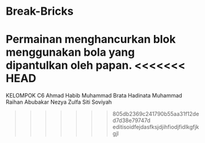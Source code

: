 # Break-Bricks
Permainan menghancurkan blok menggunakan bola yang dipantulkan oleh papan.
<<<<<<< HEAD
=======
KELOMPOK C6
Ahmad Habib
Muhammad Brata Hadinata
Muhammad Raihan Abubakar
Nezya Zulfa
Siti Soviyah
>>>>>>> 805db2369c241790b55aa31f12ded7d38e79747d
editisoidfejdasfksjdjihfiodjfidlkgfjkgjl